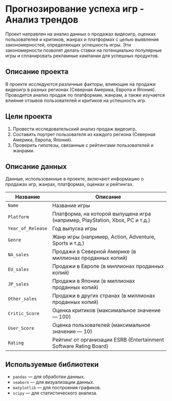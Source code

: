 # Прогнозирование успеха игр - Анализ трендов

Проект направлен на анализ данных о продажах видеоигр, оценках пользователей и критиков, жанрах и платформах с целью выявления закономерностей, определяющих успешность игры. Эти закономерности позволят делать ставки на потенциально популярные игры и спланировать рекламные кампании для успешных продуктов.

## Описание проекта

В проекте исследуются различные факторы, влияющие на продажи видеоигр в разных регионах (Северная Америка, Европа и Япония). Проводится анализ продаж по платформам, жанрам, а также изучается влияние отзывов пользователей и критиков на успешность игр.

## Цели проекта

1. Провести исследовательский анализ продаж видеоигр.
2. Составить портрет пользователя из каждого региона (Северная Америка, Европа, Япония).
3. Проверить гипотезы, связанные с рейтингами пользователей и жанрами.

## Описание данных

Данные, использованные в проекте, включают информацию о продажах игр, жанрах, платформах, оценках и рейтингах.

| **Название**      | **Описание**                                                                 |
|-------------------|-------------------------------------------------------------------------------|
| `Name`            | Название игры                                                                 |
| `Platform`        | Платформа, на которой выпущена игра (например, PlayStation, Xbox, PC и т.д.)   |
| `Year_of_Release` | Год выпуска игры                                                              |
| `Genre`           | Жанр игры (например, Action, Adventure, Sports и т.д.)                        |
| `NA_sales`        | Продажи в Северной Америке (в миллионах проданных копий)                       |
| `EU_sales`        | Продажи в Европе (в миллионах проданных копий)                                |
| `JP_sales`        | Продажи в Японии (в миллионах проданных копий)                                 |
| `Other_sales`     | Продажи в других странах (в миллионах проданных копий)                         |
| `Critic_Score`    | Оценка критиков (максимальное значение — 100)                                 |
| `User_Score`      | Оценка пользователей (максимальное значение — 10)                             |
| `Rating`          | Рейтинг от организации ESRB (Entertainment Software Rating Board)            |

## Используемые библиотеки

- `pandas` — для обработки данных.
- `seaborn` — для визуализации данных.
- `matplotlib` — для построения графиков.
- `scipy` — для статистического анализа.
